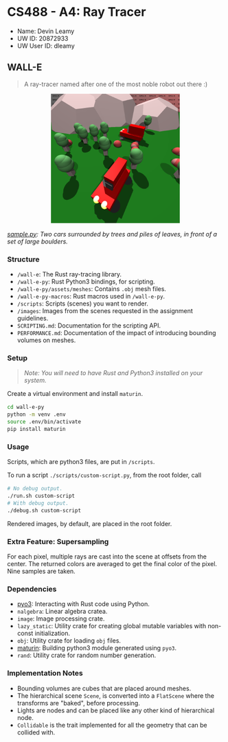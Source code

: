 # CS488 - A4: Ray Tracer

-   Name: Devin Leamy
-   UW ID: 20872933
-   UW User ID: dleamy

## WALL-E

> A ray-tracer named after one of the most noble robot out there :)

<p align="center">
  <img src="./images/sample.png" width="300" height="300">
    <p><i><u>sample.py</u>: Two cars surrounded by trees and piles of leaves, in front of a set of large boulders.</i></p>
</p>

### Structure

-   `/wall-e`: The Rust ray-tracing library.
-   `/wall-e-py`: Rust Python3 bindings, for scripting.
-   `/wall-e-py/assets/meshes`: Contains `.obj` mesh files.
-   `/wall-e-py-macros`: Rust macros used in `/wall-e-py`.
-   `/scripts`: Scripts (scenes) you want to render.
-   `/images`: Images from the scenes requested in the assignment guidelines.
-   `SCRIPTING.md`: Documentation for the scripting API.
-   `PERFORMANCE.md`: Documentation of the impact of introducing bounding volumes on meshes.

### Setup

> _Note: You will need to have Rust and Python3 installed on your system._

Create a virtual environment and install `maturin`.

```bash
cd wall-e-py
python -m venv .env
source .env/bin/activate
pip install maturin
```

### Usage

Scripts, which are python3 files, are put in `/scripts`.

To run a script `./scripts/custom-script.py`, from the root folder, call

```bash
# No debug output.
./run.sh custom-script
# With debug output.
./debug.sh custom-script
```

Rendered images, by default, are placed in the root folder.

### Extra Feature: Supersampling

For each pixel, multiple rays are cast into the scene at offsets from the center. The returned colors are averaged to get the final color of the pixel. Nine samples are taken.

### Dependencies

-   [pyo3](https://github.com/PyO3/pyo3): Interacting with Rust code using Python.
-   `nalgebra`: Linear algebra cratea.
-   `image`: Image processing crate.
-   `lazy_static`: Utility crate for creating global mutable variables with non-const initialization.
-   `obj`: Utility crate for loading `obj` files.
-   [maturin](https://github.com/PyO3/maturin): Building python3 module generated using `pyo3`.
-   `rand`: Utility crate for random number generation.

### Implementation Notes

-   Bounding volumes are cubes that are placed around meshes.
-   The hierarchical scene `Scene`, is converted into a `FlatScene` where the transforms are "baked", before processing.
-   Lights are nodes and can be placed like any other kind of hierarchical node.
-   `Collidable` is the trait implemented for all the geometry that can be collided with.
